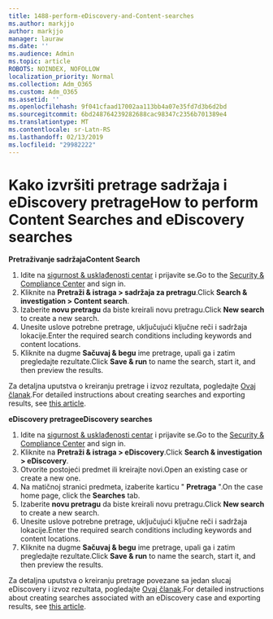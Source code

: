 ```yaml
---
title: 1488-perform-eDiscovery-and-Content-searches
ms.author: markjjo
author: markjjo
manager: lauraw
ms.date: ''
ms.audience: Admin
ms.topic: article
ROBOTS: NOINDEX, NOFOLLOW
localization_priority: Normal
ms.collection: Adm_O365
ms.custom: Adm_O365
ms.assetid: ''
ms.openlocfilehash: 9f041cfaad17002aa113bb4a07e35fd7d3b6d2bd
ms.sourcegitcommit: 6bd248764239282688cac98347c2356b701389e4
ms.translationtype: MT
ms.contentlocale: sr-Latn-RS
ms.lasthandoff: 02/13/2019
ms.locfileid: "29982222"
---
```

# <a name="how-to-perform-content-searches-and-ediscovery-searches"></a><span data-ttu-id="195f9-102">Kako izvršiti pretrage sadržaja i eDiscovery pretrage</span><span class="sxs-lookup"><span data-stu-id="195f9-102">How to perform Content Searches and eDiscovery searches</span></span>

<span data-ttu-id="195f9-103">**Pretraživanje sadržaja**</span><span class="sxs-lookup"><span data-stu-id="195f9-103">**Content Search**</span></span>

1. <span data-ttu-id="195f9-104">Idite na [sigurnost & usklađenosti centar](https://protection.office.com) i prijavite se.</span><span class="sxs-lookup"><span data-stu-id="195f9-104">Go to the [Security & Compliance Center](https://protection.office.com) and sign in.</span></span>
2. <span data-ttu-id="195f9-105">Kliknite na **Pretraži & istraga > sadržaja za pretragu**.</span><span class="sxs-lookup"><span data-stu-id="195f9-105">Click **Search & investigation > Content search**.</span></span>
3. <span data-ttu-id="195f9-106">Izaberite **novu pretragu** da biste kreirali novu pretragu.</span><span class="sxs-lookup"><span data-stu-id="195f9-106">Click **New search** to create a new search.</span></span>
4. <span data-ttu-id="195f9-107">Unesite uslove potrebne pretrage, uključujući ključne reči i sadržaja lokacije.</span><span class="sxs-lookup"><span data-stu-id="195f9-107">Enter the required search conditions including keywords and content locations.</span></span>  
5. <span data-ttu-id="195f9-108">Kliknite na dugme **Sačuvaj & begu** ime pretrage, upali ga i zatim pregledajte rezultate.</span><span class="sxs-lookup"><span data-stu-id="195f9-108">Click **Save & run** to name the search, start it, and then preview the results.</span></span> 
 
<span data-ttu-id="195f9-109">Za detaljna uputstva o kreiranju pretrage i izvoz rezultata, pogledajte [Ovaj članak](https://docs.microsoft.com/office365/securitycompliance/content-search).</span><span class="sxs-lookup"><span data-stu-id="195f9-109">For detailed instructions about creating searches and exporting results, see [this article](https://docs.microsoft.com/office365/securitycompliance/content-search).</span></span>

<span data-ttu-id="195f9-110">**eDiscovery pretrage**</span><span class="sxs-lookup"><span data-stu-id="195f9-110">**eDiscovery searches**</span></span>

1. <span data-ttu-id="195f9-111">Idite na [sigurnost & usklađenosti centar](https://protection.office.com) i prijavite se.</span><span class="sxs-lookup"><span data-stu-id="195f9-111">Go to the [Security & Compliance Center](https://protection.office.com) and sign in.</span></span>
2. <span data-ttu-id="195f9-112">Kliknite na **Pretraži & istraga > eDiscovery**.</span><span class="sxs-lookup"><span data-stu-id="195f9-112">Click **Search & investigation > eDiscovery**.</span></span>
3. <span data-ttu-id="195f9-113">Otvorite postojeći predmet ili kreirajte novi.</span><span class="sxs-lookup"><span data-stu-id="195f9-113">Open an existing case or create a new one.</span></span>
4. <span data-ttu-id="195f9-114">Na matičnoj stranici predmeta, izaberite karticu " **Pretraga** ".</span><span class="sxs-lookup"><span data-stu-id="195f9-114">On the case home page, click the **Searches** tab.</span></span>  
5. <span data-ttu-id="195f9-115">Izaberite **novu pretragu** da biste kreirali novu pretragu.</span><span class="sxs-lookup"><span data-stu-id="195f9-115">Click **New search** to create a new search.</span></span>
6. <span data-ttu-id="195f9-116">Unesite uslove potrebne pretrage, uključujući ključne reči i sadržaja lokacije.</span><span class="sxs-lookup"><span data-stu-id="195f9-116">Enter the required search conditions including keywords and content locations.</span></span>  
7. <span data-ttu-id="195f9-117">Kliknite na dugme **Sačuvaj & begu** ime pretrage, upali ga i zatim pregledajte rezultate.</span><span class="sxs-lookup"><span data-stu-id="195f9-117">Click **Save & run** to name the search, start it, and then preview the results.</span></span>

<span data-ttu-id="195f9-118">Za detaljna uputstva o kreiranju pretrage povezane sa jedan slucaj eDiscovery i izvoz rezultata, pogledajte [Ovaj članak](https://docs.microsoft.com/office365/securitycompliance/ediscovery-cases).</span><span class="sxs-lookup"><span data-stu-id="195f9-118">For detailed instructions about creating searches associated with an eDiscovery case and exporting results, see [this article](https://docs.microsoft.com/office365/securitycompliance/ediscovery-cases).</span></span>